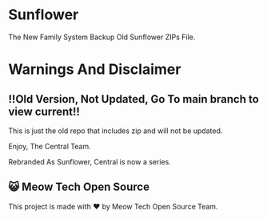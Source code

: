 # Sunflower
The New Family System
Backup Old Sunflower ZIPs File.

# Warnings And Disclaimer

## !!Old Version, Not Updated, Go To main branch to view current!!

This is just the old repo that includes zip and will not be updated.


Enjoy,
The Central Team.

Rebranded As Sunflower, Central is now a series.





## 😺 Meow Tech Open Source
This project is made with ❤ by Meow Tech Open Source Team.
